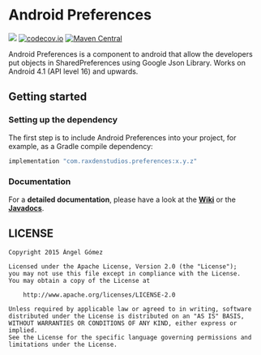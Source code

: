 Android Preferences
==========

<a href='https://github.com/raxden/android-preferences/actions?query=Continuous+Delivery'><img src='https://github.com/raxden/android-preferences/workflows/Continuous%20Delivery/badge.svg'></a>
[![codecov.io](https://codecov.io/gh/raxden/android-preferences/branch/configuration/graphs/badge.svg?branch=master)](https://codecov.io/gh/raxden/android-preferences/branch/master)
[![Maven Central](https://maven-badges.herokuapp.com/maven-central/com.raxdenstudios/preferences/badge.svg)](https://maven-badges.herokuapp.com/maven-central/com.raxdenstudios/preferences)

Android Preferences is a component to android that allow the developers put objects in SharedPreferences using Google Json Library. Works on Android 4.1 (API level 16) and upwards.

## Getting started

### Setting up the dependency

The first step is to include Android Preferences into your project, for example, as a Gradle compile dependency:

```groovy
implementation "com.raxdenstudios.preferences:x.y.z"
```

### Documentation 

For a **detailed documentation**, please have a look at the [**Wiki**](https://github.com/raxden/AndroidPreferences/wiki) or the [**Javadocs**](https://jitpack.io/com/github/raxden/AndroidPreferences/4.0.4/javadoc/).

## LICENSE

    Copyright 2015 Ángel Gómez

    Licensed under the Apache License, Version 2.0 (the "License");
    you may not use this file except in compliance with the License.
    You may obtain a copy of the License at

        http://www.apache.org/licenses/LICENSE-2.0

    Unless required by applicable law or agreed to in writing, software
    distributed under the License is distributed on an "AS IS" BASIS,
    WITHOUT WARRANTIES OR CONDITIONS OF ANY KIND, either express or implied.
    See the License for the specific language governing permissions and
    limitations under the License.
